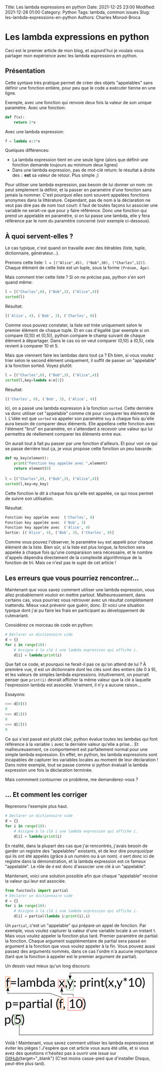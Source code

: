 Title: Les lambda expressions en python
Date: 2021-12-25 23:00
Modified: 2021-12-28 01:00
Category: Python
Tags: lambda, common issues
Slug: les-lambda-expressions-en-python
Authors: Charles Monod-Broca

# Les lambda expressions en python

Ceci est le premier article de mon blog, et aujourd'hui je voulais vous partager mon expérience avec les lambda expressions en python.

## Présentation

Cette syntaxe très pratique permet de créer des objets "appelables" sans définir une fonction entière, pour peu que le code a exécuter tienne en une ligne.

Exemple, avec une fonction qui renvoie deux fois la valeur de son unique paramètre. Avec une fonction:

```python
def f(x):
    return 2*x
```

Avec une lambda expression:

```python
f = lambda x:2*x
```

Quelques différences:

- La lambda expression tient en une seule ligne (alors que définir une fonction demande toujours au minimum deux lignes)
- Dans une lambda expression, pas de mot-clé return: le résultat à droite des `:` **est** sa valeur de retour. Plus simple ;)

Pour utiliser une lambda expression, pas besoin de lui donner un nom: on peut simplement la définir, et la passer en paramètre d'une fonction sans jamais la nommer. C'est pourquoi elles sont souvent appelées fonctions anonymes dans la littérature. Cependant, pas de nom à la déclaration ne veut pas dire pas de nom tout court: il faut de toutes façons lui associer une variable ne serait-ce que pour y faire référence. Donc une fonction qui prend un appelable en paramètre, si on lui passe une lambda, elle y fera référence par le nom du paramètre concerné (voir exemple ci-dessous).

## À quoi servent-elles ?

Le cas typique, c'est quand on travaille avec des itérables (liste, tuple, dictionnaire, générateur...).

Prenons cette liste: `l = [("Alice",45), ("Bob",30), ("Charles",12)]`.
Chaque élément de cette liste est un tuple, sous la forme `(Prénom, Âge)`. 

Mais comment trier cette liste ? Si on ne précise pas, python s'en sort quand même:

```python
l = [("Charles",0), ("Bob",3), ("Alice",4)]
sorted(l)
```

Résultat:

```python
[('Alice', 4), ('Bob', 3), ('Charles', 0)]
```

Comme vous pouvez constater, la liste est triée uniquement selon le premier élément de chaque tuple.
Et en cas d'égalité (par exemple si on compare (0,10) et (0,5)), python compare le champ suivant de chaque élément à départager. Dans le cas où on veut comparer (0,10) à (0,5), cela revient à comparer 10 et 5.

Mais que viennent faire les lambdas dans tout ça ? Eh bien, si vous voulez trier selon le second élément uniquement, il suffit de passer un "appelable" à la fonction sorted. Voyez plutôt:

```python
l = [("Charles",0), ("Bob",3), ("Alice",4)]
sorted(l,key=lambda e:e[1])
```

Résultat:

```python
[('Charles', 0), ('Bob', 3), ('Alice', 4)]
```

Ici, on a passé une lambda expression à la fonction `sorted`. Cette dernière va donc utiliser cet "appelable" comme clé pour comparer les éléments de l.
L'idée est que `sorted` va appeler son paramètre `key` à chaque fois qu'elle aura besoin de comparer deux éléments. Elle appellera cette fonction avec l'élément "brut" en paramètre, en s'attendant à recevoir une valeur qui lui permettra de réellement comparer les éléments entre eux.

On aurait tout à fait pu passer par une fonction d'ailleurs. Et pour voir ce qui se passe derrière tout ça, je vous propose cette fonction un peu bavarde:

```python
def my_key(element):
    print("Fonction key appelée avec ",element)
    return element[0]

l = [("Charles",0), ("Bob",3), ("Alice",4)]
sorted(l,key=my_key)
```

Cette fonction le dit à chaque fois qu'elle est appelée, ce qui nous permet de suivre son utilisation.

Résultat:

```python
Fonction key appelée avec  ('Charles', 0)
Fonction key appelée avec  ('Bob', 3)
Fonction key appelée avec  ('Alice', 4)
Sortie: [('Alice', 4), ('Bob', 3), ('Charles', 0)]
```

Comme vous pouvez l'observer, le paramètre `key` est appelé pour chaque élément de la liste. Bien sûr, si la liste est plus longue, la fonction sera appelée à chaque fois qu'une comparaison sera nécessaire, et le nombre d'appels dépendra directement de la complexité algorithmique de la fonction de tri. Mais ce n'est pas le sujet de cet article !


## Les erreurs que vous pourriez rencontrer...

Maintenant que vous savez comment utiliser une lambda expression, vous allez probablement vouloir en mettre partout. Malheureusement, dans certains cas, vous pourriez vous retrouver avec un résultat complètement inattendu. Mieux vaut prévenir que guérir, donc. Et voici une situation typique dont j'ai pu faire les frais en participant au développement de cutevariant.

Considérez ce morceau de code en python:

```python
# Déclarer un dictionnaire vide
d = {}
for i in range(10):
    # Assigne à la clé i une lambda expression qui affiche i.
    d[i] = lambda:print(i)
```

Que fait ce code, et pourquoi ne ferait-il pas ce qu'on attend de lui ?
À première vue, d est un dictionnaire dont les clés sont des entiers (de 0 à 9), et les valeurs de simples lambda expressions. Intuitivement, on pourrait penser que `print(i)` devrait afficher la même valeur que la clé à laquelle l'expression lambda est associée. Vraiment, il n'y a aucune raison...

Essayons:
```python
>>> d[0]()
9
>>> d[1]()
9
>>> d[2]()
9
```

Ce qui s'est passé est plutôt clair, python évalue toutes les lambdas qui font référence à la variable `i` avec la dernière valeur qu'elle a prise...
Et malheureusement, ce comportement est parfaitement normal pour une simple lambda expression. En effet, en python, les lambda expressions sont incapables de capturer les variables locales au moment de leur déclaration ! Dans notre exemple, tout se passe comme si python évaluait la lambda expression une fois la déclaration terminée. 

Mais commment contourner ce problème, me demanderez-vous ?

## ... Et comment les corriger

Reprenons l'exemple plus haut.

```python
# Déclarer un dictionnaire vide
d = {}
for i in range(10):
    # Assigne à la clé i une lambda expression qui affiche i.
    d[i] = lambda:print(i)
```

En réalité, dans la plupart des cas que j'ai rencontrés, j'avais besoin de garder un registre des "appelables" existants, et de leur dire pourquoi/par qui ils ont été appelés (grâce à un numéro ou à un nom). `d` sert donc ici de registre dans la démonstration, et la lambda expression est ce fameux "appelable".
Le rôle de `d` est donc d'associer une clé à un "appelable".

Maintenant, voici une solution possible afin que chaque "appelable" recoive la valeur qui leur est associée.

```python
from functools import partial
# Déclarer un dictionnaire vide
d = {}
for i in range(10):
    # Assigne à la clé i une lambda expression qui affiche i.
    d[i] = partial(lambda i:print(i),i)
```

Un `partial`, c'est un "appelable" qui prépare un appel de fonction. Par exemple, vous voulez capturer la valeur d'une variable locale à un instant t. Mais vous voulez appeler la fonction plus tard. Premier paramètre de partial: la fonction. Chaque argument supplémentaire de partial sera passé en argument à la fonction que vous voulez appeler à la fin. Vous pouvez aussi passez des arguments nommés, dans ce cas l'ordre n'a aucune importance (tant que la fonction à appeler est le premier argument de partial).

Un dessin vaut mieux qu'un long discours:

![How partial is used](../images/lambda_expressions_partial.png)

Voilà ! Maintenant, vous savez comment utiliser les lambda expressions et éviter les pièges !
J'espère que cet article vous aura été utile, et si vous avez des questions n'hésitez pas à ouvrir une issue sur [GitHub](https://github.com/SteampunkIslande/blog/issues){target="_blank"} (C'est moins casse-pied que d'installer Disqus, peut-être plus tard).